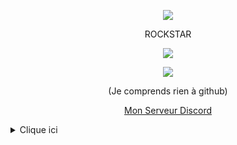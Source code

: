 <p align="center">  
<img src="http://pngimg.com/uploads/monkey/monkey_PNG18737.png">
</p>
<p align="center">
     ROCKSTAR
<p align="center">  
<img src="https://komarev.com/ghpvc/?username=DictateurMaxou&color=grey">
</p>
    <p align="center">
  <img src="https://discord.c99.nl/widget/theme-4/875041611732631584.png" />
</p>
<p align="center">
(Je comprends rien à github)
<p align="center">
    <a href="https://discord.gg/mTS6AwvjzH">Mon Serveur Discord</a>

<details>
  <summary>Clique ici</summary>
<details>
  <summary>Réseaux</summary>
    <p align="center">
    Résaux Sociaux :
<p align="center"> 
    ﹒
    <a href="https://www.youtube.com/channel/...">Youtube</a>
    ﹒
    <a href="https://www.instagram.com/mojo.lua/">Instagram</a>
    ﹒
</p>
</details>
<details>
  <summary>Contacter</summary>
    <p align="center">
    Pour me contacter :
<p align="center"> 
    ﹒
    <a href="https://discord.com/users/875041611732631584">Discord</a>
    ﹒
    <a href="https://t.me/soon">Telegram</a>
    ﹒
<p align="center">
Ajoutez moi sur discord
</p>
</details>
<details>
  <summary>Aide</summary>
    <p align="center">
    -----------------
<p align="center"> 
    ﹒
    <a href="https://cdn.discordapp.com/attachments/892689023443800065/894465011186024448/image0.jpg">Photo de lele</a>
    ﹒
    <a href="https://discord.gg/mTS6AwvjzH">serveur discord</a>
    ﹒
</p>
</details>

<details>
  <summary>Stats</summary>
  <img src="https://github-readme-stats.vercel.app/api?username=apo93&show_icons=true&count_private=true&hide_title=true">
  <img src="https://github-readme-stats.vercel.app/api/top-langs/?username=apo93">
</details>
</details>
